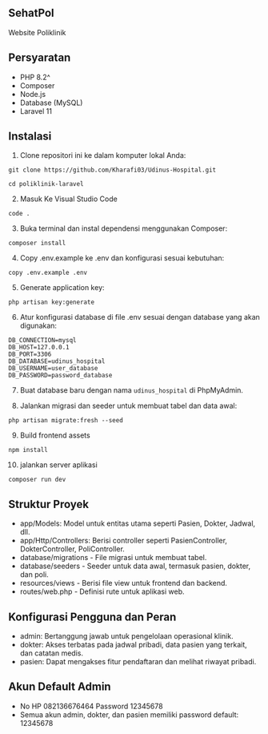 ## SehatPol
Website Poliklinik 

## Persyaratan
- PHP 8.2^
- Composer
- Node.js
- Database (MySQL)
- Laravel 11

## Instalasi

1. Clone repositori ini ke dalam komputer lokal Anda:

```
git clone https://github.com/Kharafi03/Udinus-Hospital.git
```

```
cd poliklinik-laravel
```

2. Masuk Ke Visual Studio Code

```
code .
```

3. Buka terminal dan instal dependensi menggunakan Composer:

```
composer install
```

4. Copy .env.example ke .env dan konfigurasi sesuai kebutuhan:

```
copy .env.example .env
```

5. Generate application key:

```
php artisan key:generate
```

6. Atur konfigurasi database di file .env sesuai dengan database yang akan digunakan:

```
DB_CONNECTION=mysql
DB_HOST=127.0.0.1
DB_PORT=3306
DB_DATABASE=udinus_hospital
DB_USERNAME=user_database
DB_PASSWORD=password_database
```

7. Buat database baru dengan nama ``udinus_hospital`` di PhpMyAdmin.

8. Jalankan migrasi dan seeder untuk membuat tabel dan data awal:

```
php artisan migrate:fresh --seed
```

9. Build frontend assets

```
npm install
```
10. jalankan server aplikasi
```
composer run dev
```

## Struktur Proyek
- app/Models: Model untuk entitas utama seperti Pasien, Dokter, Jadwal, dll.
- app/Http/Controllers: Berisi controller seperti PasienController, DokterController, PoliController.
- database/migrations - File migrasi untuk membuat tabel.
- database/seeders - Seeder untuk data awal, termasuk pasien, dokter, dan poli.
- resources/views - Berisi file view untuk frontend dan backend.
- routes/web.php - Definisi rute untuk aplikasi web.

## Konfigurasi Pengguna dan Peran
- admin: Bertanggung jawab untuk pengelolaan operasional klinik.
- dokter: Akses terbatas pada jadwal pribadi, data pasien yang terkait, dan catatan medis.
- pasien: Dapat mengakses fitur pendaftaran dan melihat riwayat pribadi.

## Akun Default Admin
- No HP 082136676464 Password 12345678
- Semua akun admin, dokter, dan pasien memiliki password default: 12345678
